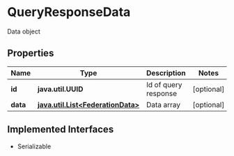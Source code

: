 

# QueryResponseData

Data object

## Properties

Name | Type | Description | Notes
------------ | ------------- | ------------- | -------------
**id** | **java.util.UUID** | Id of query response |  [optional]
**data** | [**java.util.List&lt;FederationData&gt;**](FederationData.md) | Data array |  [optional]


## Implemented Interfaces

* Serializable


